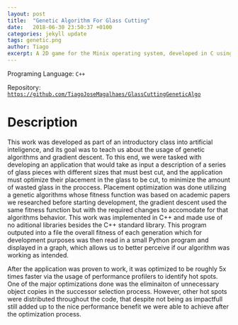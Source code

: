 ```yaml
---
layout: post
title:  "Genetic Algorithm For Glass Cutting"
date:   2018-06-30 23:50:37 +0100
categories: jekyll update
tags: genetic.png
author: Tiago
excerpt: A 2D game for the Minix operating system, developed in C using only the C standard library and Minix's OS API.
---
```


Programing Language: `C++`

Repository: [`https://github.com/TiagoJoseMagalhaes/GlassCuttingGeneticAlgo`](https://github.com/TiagoJoseMagalhaes/GlassCuttingGeneticAlgo)

# Description

This work was developed as part of an introductory class into artificial inteligence, and its goal was to teach us about the usage of genetic algorithms and gradient descent. To this end, we were tasked with developing an application that would take as input a description of a series of glass pieces with different sizes that must best cut, and the application must optimize their placement in the glass to be cut, to minimize the amount of wasted glass in the proccess. Placement optimization was done utilizing a genetic algorithms whose fitness function was based on academic papers we researched before starting development, the gradient descent used the same fitness function but with the required changes to accomodate for that algorithms behavior. This work was implemented in C++ and made use of no aditional libraries besides the C++ standard library. This program outputed into a file the overall fitness of each generation which for development purposes was then read in a small Python program and displayed in a graph, which allows us to better perceive if our algorithm was working as intended.

After the application was proven to work, it was optimized to be roughly 5x times faster via the usage of performance profilers to identify hot spots. One of the major optimizations done was the eliminaiton of unnecessary object copies in the successor selection process. However, other hot spots were distributed throughout the code, that despite not being as impactfull still added up to the nice performance benefit we were able to achieve after the optimization process.